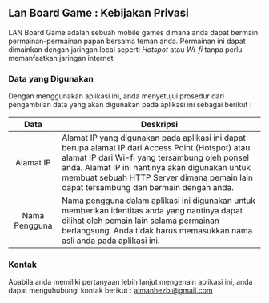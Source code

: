 ## Lan Board Game : Kebijakan Privasi

LAN Board Game adalah sebuah mobile games dimana anda dapat bermain permainan-permainan papan
bersama teman anda. Permainan ini dapat dimainkan dengan jaringan local seperti <i>Hotspot</i> atau 
<i>Wi-fi</i> tanpa perlu memanfaatkan jaringan internet

### Data yang Digunakan
Dengan menggunakan aplikasi ini, anda menyetujui prosedur dari pengambilan data yang akan digunakan
pada aplikasi ini sebagai berikut :

|     Data      | Deskripsi                                                                                                                                                                                                                                                                                     |
|:-------------:|-----------------------------------------------------------------------------------------------------------------------------------------------------------------------------------------------------------------------------------------------------------------------------------------------|
|   Alamat IP   | Alamat IP yang digunakan pada aplikasi ini dapat berupa alamat IP dari Access Point (Hotspot) atau alamat IP dari Wi-fi yang tersambung oleh ponsel anda. Alamat IP ini nantinya akan digunakan untuk membuat sebuah HTTP Server dimana pemain lain dapat tersambung dan bermain dengan anda. |
| Nama Pengguna | Nama pengguna dalam aplikasi ini digunakan untuk memberikan identitas anda yang nantinya dapat dilihat oleh pemain lain selama permainan berlangsung. Anda tidak harus memasukkan nama asli anda pada aplikasi ini.                                                                           |

### Kontak
Apabila anda memiliki pertanyaan lebih lanjut mengenain aplikasi ini, anda dapat menguhubungi 
kontak berikut : <a href="mailto:aimanhezbi@gmail.com">aimanhezbi@gmail.com</a>
